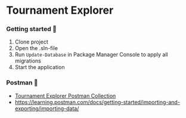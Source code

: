 # Tournament Explorer

### Getting started 🔧

1. Clone project
2. Open the .sln-file
3. Run `Update-Database` in Package Manager Console to apply all migrations
4. Start the application

### Postman 🚀
- [Tournament Explorer Postman Collection](docs/Postman/TournamentExplorerPostmanCollection.json)
- https://learning.postman.com/docs/getting-started/importing-and-exporting/importing-data/
